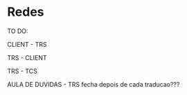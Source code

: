 # Redes

TO DO:

CLIENT - TRS

TRS - CLIENT

TRS - TCS

AULA DE DUVIDAS - TRS fecha depois de cada traducao???
